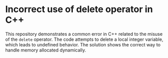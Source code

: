 # Incorrect use of delete operator in C++
This repository demonstrates a common error in C++ related to the misuse of the `delete` operator. The code attempts to delete a local integer variable, which leads to undefined behavior. The solution shows the correct way to handle memory allocated dynamically.